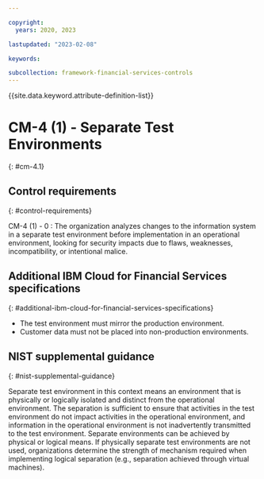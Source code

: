 ```yaml
---

copyright:
  years: 2020, 2023

lastupdated: "2023-02-08"

keywords:

subcollection: framework-financial-services-controls
---
```


{{site.data.keyword.attribute-definition-list}}

               
# CM-4 (1) - Separate Test Environments
{: #cm-4.1}

## Control requirements
{: #control-requirements}

CM-4 (1) - 0
    : The organization analyzes changes to the information system in a separate test environment before implementation in an operational environment, looking for security impacts due to flaws, weaknesses, incompatibility, or intentional malice.

## Additional IBM Cloud for Financial Services specifications
{: #additional-ibm-cloud-for-financial-services-specifications}

- The test environment must mirror the production environment.
- Customer data must not be placed into non-production environments.

## NIST supplemental guidance
{: #nist-supplemental-guidance}

Separate test environment in this context means an environment that is physically or logically isolated and distinct from the operational environment. The separation is sufficient to ensure that activities in the test environment do not impact activities in the operational environment, and information in the operational environment is not inadvertently transmitted to the test environment. Separate environments can be achieved by physical or logical means. If physically separate test environments are not used, organizations determine the strength of mechanism required when implementing logical separation (e.g., separation achieved through virtual machines).





